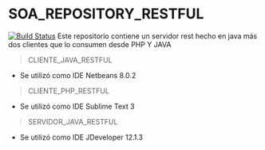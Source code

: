 # SOA_REPOSITORY_RESTFUL

[![Build Status](https://travis-ci.org/joemccann/dillinger.svg?branch=master)](https://travis-ci.org/joemccann/dillinger)
Este repositorio contiene un servidor rest hecho en java más dos clientes que lo consumen desde PHP Y JAVA

> CLIENTE_JAVA_RESTFUL
  - Se utilizó como IDE Netbeans 8.0.2

> CLIENTE_PHP_RESTFUL
  - Se utilizó como IDE Sublime Text 3
  
> SERVIDOR_JAVA_RESTFUL
  - Se utilizó como IDE JDeveloper 12.1.3
